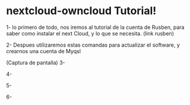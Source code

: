 # nextcloud-owncloud Tutorial!

1- lo primero de todo, nos iremos al tutorial de la cuenta de Rusben, para saber como instalar el next Cloud, y lo que se necesita.
(link rusben)

2- Despues utilizaremos estas comandas para actualizar el software, y crearnos una cuenta de Myqsl


(Captura de pantalla)
3-

4-

5-

6-

